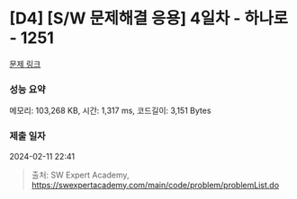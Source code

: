 # [D4] [S/W 문제해결 응용] 4일차 - 하나로 - 1251 

[문제 링크](https://swexpertacademy.com/main/code/problem/problemDetail.do?contestProbId=AV15StKqAQkCFAYD) 

### 성능 요약

메모리: 103,268 KB, 시간: 1,317 ms, 코드길이: 3,151 Bytes

### 제출 일자

2024-02-11 22:41



> 출처: SW Expert Academy, https://swexpertacademy.com/main/code/problem/problemList.do